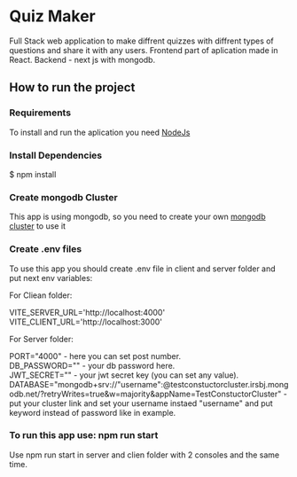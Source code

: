 # Quiz Maker

Full Stack web application to make diffrent quizzes with diffrent types of questions and share it with any users.
Frontend part of aplication made in React. 
Backend - next js with mongodb.

## How to run the project

### Requirements
To install and run the aplication you need [NodeJs](https://nodejs.org/en)

### Install Dependencies
$ npm install

### Create mongodb Cluster
This app is using mongodb, so you need to create your own [mongodb cluster](https://www.mongodb.com/docs/guides/atlas/cluster/) to use it 

### Create .env files
To use this app you should create .env file in client and server folder and put next env variables:

For Cliean folder:

VITE_SERVER_URL='http://localhost:4000' <br />
VITE_CLIENT_URL='http://localhost:3000' <br />

For Server folder:

PORT="4000" - here you can set post number. <br />
DB_PASSWORD="" - your db password here. <br />
JWT_SECRET="" - your jwt secret key (you can set any value). <br />
DATABASE="mongodb+srv://"username":<PASSWORD>@testconstuctorcluster.irsbj.mongodb.net/?retryWrites=true&w=majority&appName=TestConstuctorCluster" - put your cluster link and set your username instaed "username"  and put  <PASSWORD> keyword instead of password like in example. <br />

###  To run this app use: npm run start
Use npm run start in server and clien folder with 2 consoles and the same time.
